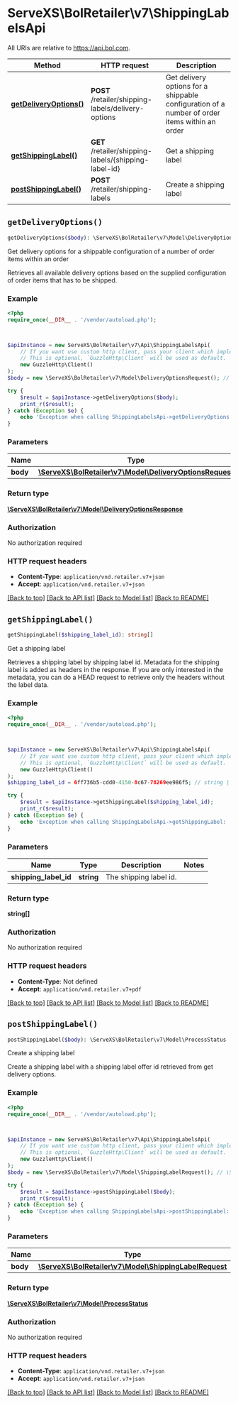 # ServeXS\BolRetailer\v7\ShippingLabelsApi

All URIs are relative to https://api.bol.com.

Method | HTTP request | Description
------------- | ------------- | -------------
[**getDeliveryOptions()**](ShippingLabelsApi.md#getDeliveryOptions) | **POST** /retailer/shipping-labels/delivery-options | Get delivery options for a shippable configuration of a number of order items within an order
[**getShippingLabel()**](ShippingLabelsApi.md#getShippingLabel) | **GET** /retailer/shipping-labels/{shipping-label-id} | Get a shipping label
[**postShippingLabel()**](ShippingLabelsApi.md#postShippingLabel) | **POST** /retailer/shipping-labels | Create a shipping label


## `getDeliveryOptions()`

```php
getDeliveryOptions($body): \ServeXS\BolRetailer\v7\Model\DeliveryOptionsResponse
```

Get delivery options for a shippable configuration of a number of order items within an order

Retrieves all available delivery options based on the supplied configuration of order items that has to be shipped.

### Example

```php
<?php
require_once(__DIR__ . '/vendor/autoload.php');



$apiInstance = new ServeXS\BolRetailer\v7\Api\ShippingLabelsApi(
    // If you want use custom http client, pass your client which implements `GuzzleHttp\ClientInterface`.
    // This is optional, `GuzzleHttp\Client` will be used as default.
    new GuzzleHttp\Client()
);
$body = new \ServeXS\BolRetailer\v7\Model\DeliveryOptionsRequest(); // \ServeXS\BolRetailer\v7\Model\DeliveryOptionsRequest

try {
    $result = $apiInstance->getDeliveryOptions($body);
    print_r($result);
} catch (Exception $e) {
    echo 'Exception when calling ShippingLabelsApi->getDeliveryOptions: ', $e->getMessage(), PHP_EOL;
}
```

### Parameters

Name | Type | Description  | Notes
------------- | ------------- | ------------- | -------------
 **body** | [**\ServeXS\BolRetailer\v7\Model\DeliveryOptionsRequest**](../Model/DeliveryOptionsRequest.md)|  | [optional]

### Return type

[**\ServeXS\BolRetailer\v7\Model\DeliveryOptionsResponse**](../Model/DeliveryOptionsResponse.md)

### Authorization

No authorization required

### HTTP request headers

- **Content-Type**: `application/vnd.retailer.v7+json`
- **Accept**: `application/vnd.retailer.v7+json`

[[Back to top]](#) [[Back to API list]](../../README.md#endpoints)
[[Back to Model list]](../../README.md#models)
[[Back to README]](../../README.md)

## `getShippingLabel()`

```php
getShippingLabel($shipping_label_id): string[]
```

Get a shipping label

Retrieves a shipping label by shipping label id. Metadata for the shipping label is added as headers in the response. If you are only interested in the metadata, you can do a HEAD request to retrieve only the headers without the label data.

### Example

```php
<?php
require_once(__DIR__ . '/vendor/autoload.php');



$apiInstance = new ServeXS\BolRetailer\v7\Api\ShippingLabelsApi(
    // If you want use custom http client, pass your client which implements `GuzzleHttp\ClientInterface`.
    // This is optional, `GuzzleHttp\Client` will be used as default.
    new GuzzleHttp\Client()
);
$shipping_label_id = 6ff736b5-cdd0-4150-8c67-78269ee986f5; // string | The shipping label id.

try {
    $result = $apiInstance->getShippingLabel($shipping_label_id);
    print_r($result);
} catch (Exception $e) {
    echo 'Exception when calling ShippingLabelsApi->getShippingLabel: ', $e->getMessage(), PHP_EOL;
}
```

### Parameters

Name | Type | Description  | Notes
------------- | ------------- | ------------- | -------------
 **shipping_label_id** | **string**| The shipping label id. |

### Return type

**string[]**

### Authorization

No authorization required

### HTTP request headers

- **Content-Type**: Not defined
- **Accept**: `application/vnd.retailer.v7+pdf`

[[Back to top]](#) [[Back to API list]](../../README.md#endpoints)
[[Back to Model list]](../../README.md#models)
[[Back to README]](../../README.md)

## `postShippingLabel()`

```php
postShippingLabel($body): \ServeXS\BolRetailer\v7\Model\ProcessStatus
```

Create a shipping label

Create a shipping label with a shipping label offer id retrieved from get delivery options.

### Example

```php
<?php
require_once(__DIR__ . '/vendor/autoload.php');



$apiInstance = new ServeXS\BolRetailer\v7\Api\ShippingLabelsApi(
    // If you want use custom http client, pass your client which implements `GuzzleHttp\ClientInterface`.
    // This is optional, `GuzzleHttp\Client` will be used as default.
    new GuzzleHttp\Client()
);
$body = new \ServeXS\BolRetailer\v7\Model\ShippingLabelRequest(); // \ServeXS\BolRetailer\v7\Model\ShippingLabelRequest

try {
    $result = $apiInstance->postShippingLabel($body);
    print_r($result);
} catch (Exception $e) {
    echo 'Exception when calling ShippingLabelsApi->postShippingLabel: ', $e->getMessage(), PHP_EOL;
}
```

### Parameters

Name | Type | Description  | Notes
------------- | ------------- | ------------- | -------------
 **body** | [**\ServeXS\BolRetailer\v7\Model\ShippingLabelRequest**](../Model/ShippingLabelRequest.md)|  | [optional]

### Return type

[**\ServeXS\BolRetailer\v7\Model\ProcessStatus**](../Model/ProcessStatus.md)

### Authorization

No authorization required

### HTTP request headers

- **Content-Type**: `application/vnd.retailer.v7+json`
- **Accept**: `application/vnd.retailer.v7+json`

[[Back to top]](#) [[Back to API list]](../../README.md#endpoints)
[[Back to Model list]](../../README.md#models)
[[Back to README]](../../README.md)
